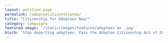 ```yaml
---
layout: petition-page
permalink: /adopteecitizenshipnow/
title: "Citizenship for Adoptees Now!"
category: campaigns
featured-image: '/static/images/featured/adoptees an .jpg'
blurb: "Stop deporting adoptees. Pass the Adoptee Citizenship Act of 2019"
---
```


<link href='https://actionnetwork.org/css/style-embed-whitelabel-v3.css' rel='stylesheet' type='text/css' /><script src='https://actionnetwork.org/widgets/v3/petition/stop-the-deportation-of-adoptees-now?format=js&source=widget&style=full'></script><div id='can-petition-area-stop-the-deportation-of-adoptees-now' style='width: 100%'><!-- this div is the target for our HTML insertion --></div>